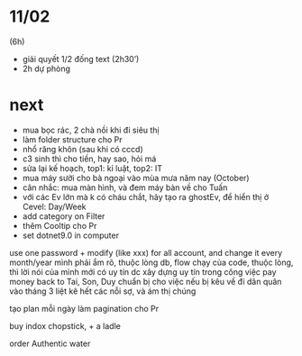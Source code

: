 
# 11/02
<!-- - tự kỉ ám thị (30’) -->
<!-- - copy 1 sp (30') -->
<!-- - học 1 kiến thức (1h) -->
<!-- - đi làm -->

(6h)
- giải quyết 1/2 đống text (2h30’)
- 2h dự phòng








# next
- mua bọc rác, 2 chà nồi khi đi siêu thị
- làm folder structure cho Pr
- nhổ răng khôn (sau khi có cccd)
- c3 sinh thì cho tiền, hay sao, hỏi má
 - sửa lại kế hoạch, top1: kỉ luật, top2: IT
 - mua máy sưởi cho bà ngoại vào mùa mưa năm nay (October)
 - cân nhắc: mua màn hình, và đem máy bàn về cho Tuấn
 - với các Ev lớn mà k có cháu chắt, hãy tạo ra ghostEv, để hiển thị ở Cevel: Day/Week
 - add category on Filter
 - thêm Cooltip cho Pr
 - set dotnet9.0 in computer

use one password + modify (like xxx) for all account, and change it every month/year
mình phải ắm rõ, thuộc lòng db, flow chạy của code, thuộc lòng, thì lời nói của mình mới có uy tín dc
xây dựng uy tín trong công việc
pay money back to Tai, Son, Duy
chuẩn bị cho việc nếu bị kêu về đi dân quân vào tháng 3
liệt kê hết các nỗi sợ, và ám thị chúng

tạo plan mỗi ngày
làm pagination cho Pr

buy indox chopstick, + a ladle

order Authentic water
